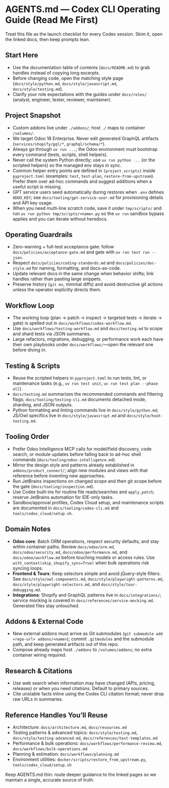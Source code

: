 # AGENTS.md — Codex CLI Operating Guide (Read Me First)

Treat this file as the launch checklist for every Codex session. Skim it, open the linked docs, then keep prompts lean.

## Start Here

- Use the documentation table of contents (`docs/README.md`) to grab handles instead of copying long excerpts.
- Before changing code, open the matching style page (`docs/style/python.md`, `docs/style/javascript.md`,
  `docs/style/testing.md`).
- Clarify your role expectations with the guides under `docs/roles/` (analyst, engineer, tester, reviewer, maintainer).

## Project Snapshot

- Custom addons live under `./addons/`; host `./` maps to container `/volumes/`.
- We target Odoo 18 Enterprise. Never edit generated GraphQL artifacts (`services/shopify/gql/*`, `graphql/schema/*`).
- Always go through `uv run ...`; the Odoo environment must bootstrap every command (tests, scripts, shell helpers).
- Never call the system Python directly; use `uv run python ...` (or the scripted helpers) so the managed env stays in
  sync.
- Common helper entry points are defined in `[project.scripts]` inside `pyproject.toml` (examples: `test`, `test-plan`,
  `restore-from-upstream`). Prefer them over ad-hoc commands and suggest additions when a useful script is missing.
- GPT service users seed automatically during restores when `.env` defines `ODOO_KEY`; see
  `docs/tooling/gpt-service-user.md` for provisioning details and API key usage.
- When you need multi-line scratch code, save it under `tmp/scripts/` and run `uv run python tmp/scripts/<name>.py`
  so the `uv run` sandbox bypass applies and you can iterate without heredocs.

## Operating Guardrails

- Zero-warning + full-test acceptance gate: follow `docs/policies/acceptance-gate.md` and gate with
  `uv run test run --json`.
- Respect `docs/policies/coding-standards.md` and `docs/policies/doc-style.md` for naming, formatting, and docs-as-code.
- Update relevant docs in the same change when behavior shifts; link handles rather than pasting large snippets.
- Preserve history (`git mv`, minimal diffs) and avoid destructive git actions unless the operator explicitly directs
  them.

## Workflow Loop

- The working loop (plan → patch → inspect → targeted tests → iterate → gate) is spelled out in
  `docs/workflows/codex-workflow.md`.
- Use `docs/workflows/testing-workflow.md` and `docs/testing.md` to scope and shard tests via JSON summaries.
- Large refactors, migrations, debugging, or performance work each have their own playbooks under `docs/workflows/`—open
  the relevant one before diving in.

## Testing & Scripts

- Reuse the scripted helpers in `pyproject.toml` to run tests, lint, or maintenance tasks (e.g., `uv run test unit`,
  `uv run test plan --phase all`).
- `docs/testing.md` summarizes the recommended commands and filtering flags; `docs/tooling/testing-cli.md` documents
  detached mode, sharding, and JSON outputs.
- Python formatting and linting commands live in `docs/style/python.md`; JS/Owl specifics live in
  `docs/style/javascript.md` and `docs/style/hoot-testing.md`.

## Tooling Order

- Prefer Odoo Intelligence MCP calls for model/field discovery, code search, or module updates before falling back to
  ad-hoc shell commands (`docs/tooling/odoo-intelligence.md`).
- Mirror the design style and patterns already established in `addons/product_connect/`; align new modules and views
  with that reference before inventing new approaches.
- Run JetBrains inspections on changed scope and then git scope before the gate (`docs/tooling/inspection.md`).
- Use Codex built-ins for routine file reads/searches and `apply_patch`; reserve JetBrains automation for IDE-only
  tasks.
- Sandbox/approval profiles, Codex Cloud setup, and maintenance scripts are documented in `docs/tooling/codex-cli.md`
  and `tools/codex_cloud/setup.sh`.

## Domain Notes

- **Odoo core**: Batch ORM operations, respect security defaults, and stay within container paths. Review
  `docs/odoo/orm.md`, `docs/odoo/security.md`, `docs/odoo/performance.md`, and `docs/odoo/workflow.md` before touching
  models or access rules. Use `with_context(skip_shopify_sync=True)` when bulk operations risk syncing loops.
- **Frontend & Tours**: Keep selectors simple and avoid jQuery-style filters. See `docs/style/owl-components.md`,
  `docs/style/playwright-patterns.md`, `docs/style/playwright-selectors.md`, and `docs/style/tour-debugging.md`.
- **Integrations**: Shopify and GraphQL patterns live in `docs/integrations/`; service mocking is covered in
  `docs/references/service-mocking.md`. Generated files stay untouched.

## Addons & External Code

- New external addons must arrive as Git submodules (`git submodule add <repo-url> addons/<name>`); commit `.gitmodules`
  and the submodule path, and keep generated artifacts out of this repo.
- Compose already maps host `./addons` to `/volumes/addons`; no extra container wiring required.

## Research & Citations

- Use web search when information may have changed (APIs, pricing, releases) or when you need citations. Default to
  primary sources.
- Cite unstable facts inline using the Codex CLI citation format; never drop raw URLs in summaries.

## Reference Handles You’ll Reuse

- Architecture: `docs/architecture.md`, `docs/resources.md`
- Testing patterns & advanced topics: `docs/style/testing.md`, `docs/style/testing-advanced.md`,
  `docs/references/test-templates.md`
- Performance & bulk operations: `docs/workflows/performance-review.md`, `docs/workflows/bulk-operations.md`
- Planning & estimation: `docs/workflows/planning.md`
- Environment utilities: `docker/scripts/restore_from_upstream.py`, `tools/codex_cloud/setup.sh`

Keep AGENTS.md thin: route deeper guidance to the linked pages so we maintain a single, accurate source of truth.
